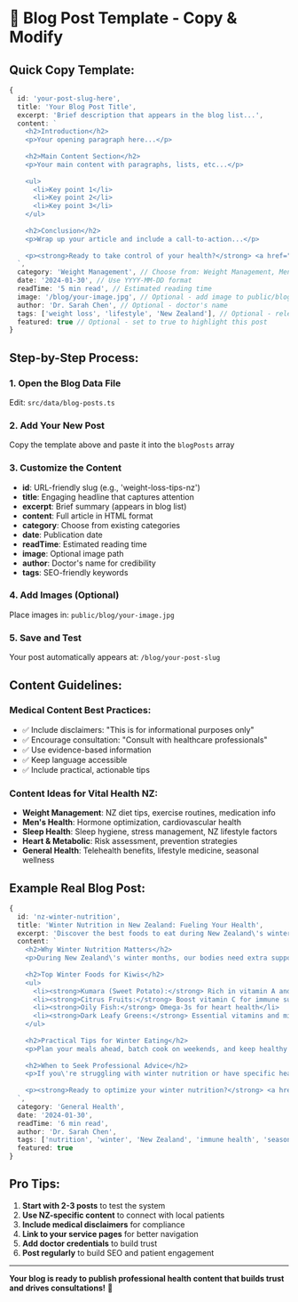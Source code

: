 # 📝 **Blog Post Template - Copy & Modify**

## **Quick Copy Template:**

```typescript
{
  id: 'your-post-slug-here',
  title: 'Your Blog Post Title',
  excerpt: 'Brief description that appears in the blog list...',
  content: `
    <h2>Introduction</h2>
    <p>Your opening paragraph here...</p>
    
    <h2>Main Content Section</h2>
    <p>Your main content with paragraphs, lists, etc...</p>
    
    <ul>
      <li>Key point 1</li>
      <li>Key point 2</li>
      <li>Key point 3</li>
    </ul>
    
    <h2>Conclusion</h2>
    <p>Wrap up your article and include a call-to-action...</p>
    
    <p><strong>Ready to take control of your health?</strong> <a href="/contact">Book a consultation</a> with our qualified telehealth doctors.</p>
  `,
  category: 'Weight Management', // Choose from: Weight Management, Men's Health, Sleep Health, Heart & Metabolic, General Health
  date: '2024-01-30', // Use YYYY-MM-DD format
  readTime: '5 min read', // Estimated reading time
  image: '/blog/your-image.jpg', // Optional - add image to public/blog/ folder
  author: 'Dr. Sarah Chen', // Optional - doctor's name
  tags: ['weight loss', 'lifestyle', 'New Zealand'], // Optional - relevant keywords
  featured: true // Optional - set to true to highlight this post
}
```

## **Step-by-Step Process:**

### **1. Open the Blog Data File**
Edit: `src/data/blog-posts.ts`

### **2. Add Your New Post**
Copy the template above and paste it into the `blogPosts` array

### **3. Customize the Content**
- **id**: URL-friendly slug (e.g., 'weight-loss-tips-nz')
- **title**: Engaging headline that captures attention
- **excerpt**: Brief summary (appears in blog list)
- **content**: Full article in HTML format
- **category**: Choose from existing categories
- **date**: Publication date
- **readTime**: Estimated reading time
- **image**: Optional image path
- **author**: Doctor's name for credibility
- **tags**: SEO-friendly keywords

### **4. Add Images (Optional)**
Place images in: `public/blog/your-image.jpg`

### **5. Save and Test**
Your post automatically appears at: `/blog/your-post-slug`

## **Content Guidelines:**

### **Medical Content Best Practices:**
- ✅ Include disclaimers: "This is for informational purposes only"
- ✅ Encourage consultation: "Consult with healthcare professionals"
- ✅ Use evidence-based information
- ✅ Keep language accessible
- ✅ Include practical, actionable tips

### **Content Ideas for Vital Health NZ:**
- **Weight Management**: NZ diet tips, exercise routines, medication info
- **Men's Health**: Hormone optimization, cardiovascular health
- **Sleep Health**: Sleep hygiene, stress management, NZ lifestyle factors
- **Heart & Metabolic**: Risk assessment, prevention strategies
- **General Health**: Telehealth benefits, lifestyle medicine, seasonal wellness

## **Example Real Blog Post:**

```typescript
{
  id: 'nz-winter-nutrition',
  title: 'Winter Nutrition in New Zealand: Fueling Your Health',
  excerpt: 'Discover the best foods to eat during New Zealand\'s winter months to boost your immune system and maintain energy levels.',
  content: `
    <h2>Why Winter Nutrition Matters</h2>
    <p>During New Zealand\'s winter months, our bodies need extra support to maintain energy levels and fight off seasonal illnesses...</p>
    
    <h2>Top Winter Foods for Kiwis</h2>
    <ul>
      <li><strong>Kumara (Sweet Potato):</strong> Rich in vitamin A and fiber</li>
      <li><strong>Citrus Fruits:</strong> Boost vitamin C for immune support</li>
      <li><strong>Oily Fish:</strong> Omega-3s for heart health</li>
      <li><strong>Dark Leafy Greens:</strong> Essential vitamins and minerals</li>
    </ul>
    
    <h2>Practical Tips for Winter Eating</h2>
    <p>Plan your meals ahead, batch cook on weekends, and keep healthy snacks readily available...</p>
    
    <h2>When to Seek Professional Advice</h2>
    <p>If you\'re struggling with winter nutrition or have specific health concerns, our telehealth doctors can provide personalized guidance...</p>
    
    <p><strong>Ready to optimize your winter nutrition?</strong> <a href="/contact">Book a consultation</a> with our qualified doctors for personalized advice.</p>
  `,
  category: 'General Health',
  date: '2024-01-30',
  readTime: '6 min read',
  author: 'Dr. Sarah Chen',
  tags: ['nutrition', 'winter', 'New Zealand', 'immune health', 'seasonal wellness'],
  featured: true
}
```

## **Pro Tips:**

1. **Start with 2-3 posts** to test the system
2. **Use NZ-specific content** to connect with local patients
3. **Include medical disclaimers** for compliance
4. **Link to your service pages** for better navigation
5. **Add doctor credentials** to build trust
6. **Post regularly** to build SEO and patient engagement

---

**Your blog is ready to publish professional health content that builds trust and drives consultations!** 🎉

